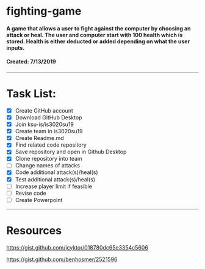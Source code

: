 # fighting-game
#### A game that allows a user to fight against the computer by choosing an attack or heal.  The user and computer start with 100 health which is stored. Health is either deducted or added depending on what the user inputs. 

#### Created: 7/13/2019

---

# Task List:
- [x] Create GitHub account
- [x] Download GitHub Desktop
- [x] Join ksu-is/is3020su19
- [x] Create team in is3020su19
- [x] Create Readme.md
- [x] Find related code repository
- [x] Save repository and open in Github Desktop
- [x] Clone repository into team 
- [ ] Change names of attacks
- [x] Code additional attack(s)/heal(s)
- [x] Test additional attack(s)/heal(s)
- [ ] Increase player limit if feasible
- [ ] Revise code 
- [ ] Create Powerpoint

---
# Resources


https://gist.github.com/jcyktor/018780dc65e3354c5606

https://gist.github.com/benhosmer/2521596

